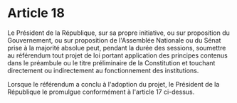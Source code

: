 # Article 18

Le Président de la République, sur sa propre initiative, ou sur proposition du
Gouvernement, ou sur proposition de l'Assemblée Nationale ou du Sénat prise à la
majorité absolue peut, pendant la durée des sessions, soumettre au référendum tout
projet de loi portant application des principes contenus dans le préambule ou le titre
préliminaire de la Constitution et touchant directement ou indirectement au
fonctionnement des institutions.

Lorsque le référendum a conclu à l'adoption du projet, le Président de la République
le promulgue conformément à l'article 17 ci-dessus.
